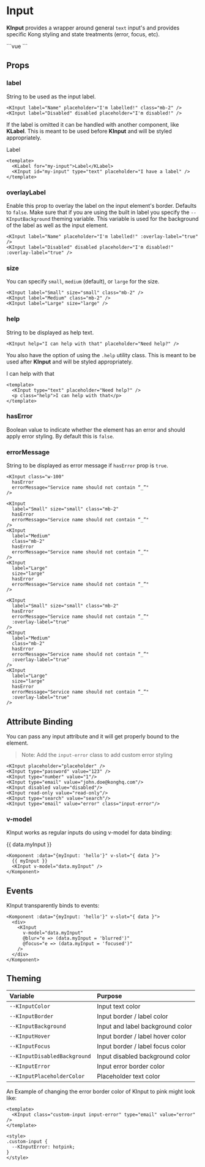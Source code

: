 # Input

**KInput** provides a wrapper around general `text` input's and provides specific Kong styling and state treatments (error, focus, etc).

<KInput class="w-100"/>
```vue
<KInput class="w-100"/>
```

## Props

### label

String to be used as the input label.

<KInput label="Name" placeholder="I'm labelled!" class="mb-2" />
<KInput label="Disabled" disabled placeholder="I'm disabled!" />

```vue
<KInput label="Name" placeholder="I'm labelled!" class="mb-2" />
<KInput label="Disabled" disabled placeholder="I'm disabled!" />
```

If the label is omitted it can be handled with another component, like **KLabel**. This is meant to be used before **KInput** and will be styled appropriately.

<KLabel for="my-input">Label</KLabel>
<KInput id="my-input" type="text" placeholder="I have a label" />

```vue
<template>
  <KLabel for="my-input">Label</KLabel>
  <KInput id="my-input" type="text" placeholder="I have a label" />
</template>
```

### overlayLabel

Enable this prop to overlay the label on the input element's border. Defaults to `false`.
Make sure that if you are using the built in label you specify the `--KInputBackground` theming variable. This variable is used for the background of the label as well as the input element.

<KInput label="Name" placeholder="I'm labelled!" :overlay-label="true" />
<KInput label="Disabled" disabled placeholder="I'm disabled!" :overlay-label="true" />

```vue
<KInput label="Name" placeholder="I'm labelled!" :overlay-label="true" />
<KInput label="Disabled" disabled placeholder="I'm disabled!" :overlay-label="true" />
```

### size

You can specify `small`, `medium` (default), or `large` for the size.

<KInput label="Small" size="small" class="mb-2" />
<KInput label="Medium" class="mb-2" />
<KInput label="Large" size="large" />

```vue
<KInput label="Small" size="small" class="mb-2" />
<KInput label="Medium" class="mb-2" />
<KInput label="Large" size="large" />
```

### help

String to be displayed as help text.

<KInput help="I can help with that" placeholder="Need help?" class="mb-2" />

```vue
<KInput help="I can help with that" placeholder="Need help?" />
```

You also have the option of using the `.help` utility class. This is meant to be used after **KInput** and will be styled appropriately.

<KInput type="text" placeholder="Need help?" />
<p class="help">I can help with that</p>

```vue
<template>
  <KInput type="text" placeholder="Need help?" />
  <p class="help">I can help with that</p>
</template>
```

### hasError

Boolean value to indicate whether the element has an error and should apply error styling. By default this is `false`.

### errorMessage

String to be displayed as error message if `hasError` prop is `true`.

<KInput class="w-100" hasError errorMessage="Service name should not contain “_”"/>

```vue
<KInput class="w-100"
  hasError
  errorMessage="Service name should not contain “_”"
/>
```

<KInput label="Small" size="small" class="mb-2" hasError errorMessage="Service name should not contain “_”" />
<KInput label="Medium" class="mb-2" hasError errorMessage="Service name should not contain “_”" />
<KInput label="Large" size="large" hasError errorMessage="Service name should not contain “_”" />

```vue
<KInput
  label="Small" size="small" class="mb-2"
  hasError
  errorMessage="Service name should not contain “_”"
/>
<KInput
  label="Medium"
  class="mb-2"
  hasError
  errorMessage="Service name should not contain “_”"
/>
<KInput
  label="Large"
  size="large"
  hasError
  errorMessage="Service name should not contain “_”"
/>
```

<KInput label="Small" size="small" class="mb-2" hasError errorMessage="Service name should not contain “_”" :overlay-label="true" />
<KInput label="Medium" class="mb-2" hasError errorMessage="Service name should not contain “_”" :overlay-label="true" />
<KInput label="Large" size="large" hasError errorMessage="Service name should not contain “_”" :overlay-label="true" />

```vue
<KInput
  label="Small" size="small" class="mb-2"
  hasError
  errorMessage="Service name should not contain “_”"
  :overlay-label="true"
/>
<KInput
  label="Medium"
  class="mb-2"
  hasError
  errorMessage="Service name should not contain “_”"
  :overlay-label="true"
/>
<KInput
  label="Large"
  size="large"
  hasError
  errorMessage="Service name should not contain “_”"
  :overlay-label="true"
/>
```

## Attribute Binding

You can pass any input attribute and it will get properly bound to the element.

<KInput class="mb-2" placeholder="placeholder" />
<KInput class="mb-2" type="password" value="123" />
<KInput class="mb-2" type="number" value="1"/>
<KInput class="mb-2" type="email" value="john.doe@konghq.com"/>
<KInput class="mb-2" disabled value="disabled"/>
<KInput class="mb-2" readonly value="readonly"/>
<KInput class="mb-2" type="search" value="search"/>
<KInput class="mb-2 input-error" type="email" value="error"/>

> Note: Add the `input-error` class to add custom error styling

```vue
<KInput placeholder="placeholder" />
<KInput type="password" value="123" />
<KInput type="number" value="1"/>
<KInput type="email" value="john.doe@konghq.com"/>
<KInput disabled value="disabled"/>
<KInput read-only value="read-only"/>
<KInput type="search" value="search"/>
<KInput type="email" value="error" class="input-error"/>
```

### v-model

KInput works as regular inputs do using v-model for data binding:

<Komponent :data="{myInput: 'hello'}" v-slot="{ data }">
  <div>
    {{ data.myInput }}
    <KInput
      v-model="data.myInput"
      @blur="e => (data.myInput = 'blurred')" />
  </div>
</Komponent>

```vue
<Komponent :data="{myInput: 'hello'}" v-slot="{ data }">
  {{ myInput }}
  <KInput v-model="data.myInput" />
</Komponent>
```

## Events

KInput transparently binds to events:

<Komponent :data="{myInput: 'hello'}" v-slot="{ data }">
  <div>
    <KInput
      v-model="data.myInput"
      @blur="e => (data.myInput = 'blurred')"
      @focus="e => (data.myInput = 'focused')"
    />
  </div>
</Komponent>

```vue
<Komponent :data="{myInput: 'hello'}" v-slot="{ data }">
  <div>
    <KInput
      v-model="data.myInput"
      @blur="e => (data.myInput = 'blurred')"
      @focus="e => (data.myInput = 'focused')"
    />
  </div>
</Komponent>
```

## Theming

| Variable | Purpose
|:-------- |:-------
| `--KInputColor` | Input text color
| `--KInputBorder` | Input border / label color
| `--KInputBackground` | Input and label background color
| `--KInputHover` | Input border / label hover color
| `--KInputFocus` | Input border / label focus color
| `--KInputDisabledBackground` | Input disabled background color
| `--KInputError` | Input error border color
| `--KInputPlaceholderColor`| Placeholder text color

An Example of changing the error border color of KInput to pink might look like:

<template>
  <KInput class="custom-input input-error" type="email" value="error" />
</template>

```vue
<template>
  <KInput class="custom-input input-error" type="email" value="error" />
</template>

<style>
.custom-input {
  --KInputError: hotpink;
}
</style>
```

<style lang="scss">
.custom-input {
  --KInputError: hotpink;
}
</style>
